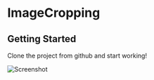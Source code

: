 # ImageCropping

## Getting Started

Clone the project from github and start working!

![Screenshot](https://cdn-images-1.medium.com/max/2000/1*LJTCYCi154-sKTCvK8MJaw.png)

